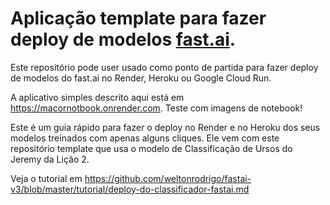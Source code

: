 # Aplicação template para fazer deploy de modelos [fast.ai](https://www.fast.ai).

Este repositório pode user usado como ponto de partida para fazer deploy de modelos do fast.ai no Render, Heroku ou Google Cloud Run.

A aplicativo simples descrito aqui está em https://macornotbook.onrender.com. Teste com imagens de notebook!

Este é um guia rápido para fazer o deploy no Render e no Heroku dos seus modelos treinados com apenas alguns cliques. Ele vem com este repositório template que usa o modelo de Classificação de Ursos do Jeremy da Lição 2.

Veja o tutorial em https://github.com/weltonrodrigo/fastai-v3/blob/master/tutorial/deploy-do-classificador-fastai.md
